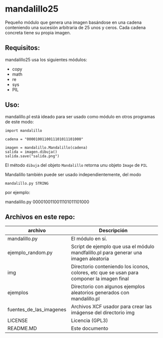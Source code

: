 # mandalillo25


Pequeño módulo que genera una imagen basándose en una cadena conteniendo una sucesión arbitraria de 25 unos y ceros. Cada cadena concreta tiene su propia imagen.

## Requisitos:

mandalillo25 usa los siguientes módulos:

* copy
* math
* re
* sys
* PIL

## Uso:

mandalillo.pl está ideado para ser usado como módulo en otros programas de este modo:

    import mandalillo

    cadena = "0000100110011101011101000"

    imagen = mandalillo.Mandalillo(cadena)
    salida = imagen.dibuja()
    salida.save("salida.png")


El método `dibuja` del objeto `Mandalillo` retorna unu objeto `Image` de `PIL`

Mandalillo también puede ser usado independientemente, del modo

    mandalillo.py STRING

por ejemplo:

mandalillo.py 0000100110011101011101000

## Archivos en este repo:

archivo | Descripción
-------|--------
mandalillo.py | El módulo en sí.
ejemplo_random.py | Script de ejemplo que usa el módulo mandfalillo.pl para generar una imagen aleatoria
img | Directorio conteniendo los iconos, colores, etc que se usan para componer la imagen final
ejemplos | Directorio con algunos ejemplos aleatorios generados con mandalillo.pl
fuentes_de_las_imagenes | Archivos XCF usador para crear las imágense del directorio img
LICENSE | Licencia (GPL3)
README.MD | Este documento
